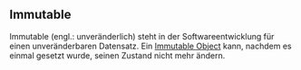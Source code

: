 ## Immutable
Immutable (engl.: unveränderlich) steht in der Softwareentwicklung für einen unveränderbaren Datensatz. Ein [Immutable Object](https://en.wikipedia.org/wiki/Immutable_object) kann, nachdem es einmal gesetzt wurde, seinen Zustand nicht mehr ändern.